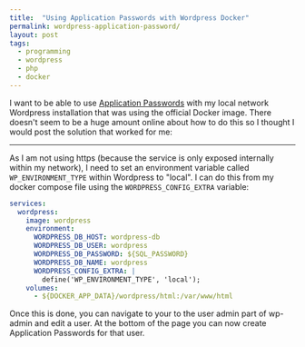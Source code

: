 ```yaml
---
title:  "Using Application Passwords with Wordpress Docker" 
permalink: wordpress-application-password/
layout: post
tags:
  - programming
  - wordpress
  - php
  - docker
---
```


I want to be able to use [Application Passwords](https://developer.wordpress.org/rest-api/using-the-rest-api/authentication/#basic-authentication-with-application-passwords) with my local network Wordpress installation that was using the official Docker image. There doesn't seem to be a huge amount online about how to do this so I thought I would post the solution that worked for me:

---

As I am not using https (because the service is only exposed internally within my network), I need to set an environment variable called `WP_ENVIRONMENT_TYPE` within Wordpress to "local". I can do this from my docker compose file using the `WORDPRESS_CONFIG_EXTRA` variable:

```yaml
services:
  wordpress:
    image: wordpress
    environment:
      WORDPRESS_DB_HOST: wordpress-db
      WORDPRESS_DB_USER: wordpress
      WORDPRESS_DB_PASSWORD: ${SQL_PASSWORD}
      WORDPRESS_DB_NAME: wordpress
      WORDPRESS_CONFIG_EXTRA: |
        define('WP_ENVIRONMENT_TYPE', 'local');
    volumes:
      - ${DOCKER_APP_DATA}/wordpress/html:/var/www/html
```

Once this is done, you can navigate to your to the user admin part of wp-admin and edit a user. At the bottom of the page you can now create Application Passwords for that user.
